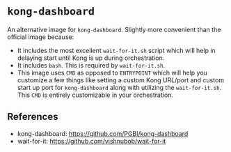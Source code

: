 # `kong-dashboard`

An alternative image for `kong-dashboard`. Slightly more convenient than the official image because:

* It includes the most excellent `wait-for-it.sh` script which will help in delaying start until Kong is up during orchestration.
* It includes `bash`. This is required by `wait-for-it.sh`.
* This image uses `CMD` as opposed to `ENTRYPOINT` which will help you customize a few things like setting a custom Kong URL/port and custom start up port for `kong-dashboard` along with utilizing the `wait-for-it.sh`. This `CMD` is entirely customizable in your orchestration.

## References

* kong-dashboard: https://github.com/PGBI/kong-dashboard
* wait-for-it: https://github.com/vishnubob/wait-for-it
